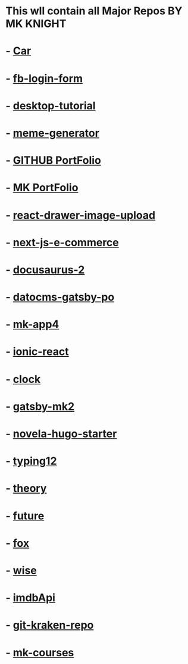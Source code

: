 # This wll contain all Major Repos BY MK KNIGHT
 
# - [Car](https://github.com/mk-knight23/mk3)

# - [fb-login-form](https://github.com/mk-knight23/fb-login-form)

# - [desktop-tutorial](https://github.com/mk-knight23/desktop-tutorial)

# - [meme-generator](https://github.com/mk-knight23/meme-generator)

# - [GITHUB PortFolio](https://github.com/mk-knight23/mk-knight23)

# - [MK PortFolio](https://github.com/mk-knight23/mk-portfolio)

# - [react-drawer-image-upload](https://github.com/mk-knight23/react-drawer-image-upload)

# - [next-js-e-commerce](https://github.com/mk-knight23/next-js-e-commerce)

# - [docusaurus-2](https://github.com/mk-knight23/docusaurus-2)

# - [datocms-gatsby-po](https://github.com/mk-knight23/datocms-gatsby-po)

# - [mk-app4](https://github.com/mk-knight23/mk-app4)

# - [ionic-react](https://github.com/mk-knight23/ionic-react)

# - [clock](https://github.com/mk-knight23/clock)

# - [gatsby-mk2](https://github.com/mk-knight23/gatsby-mk2)

# - [novela-hugo-starter](https://github.com/mk-knight23/novela-hugo-starter)

# - [typing12](https://github.com/mk-knight23/typing12)

# - [theory](https://github.com/mk-knight23/theory)

# - [future](https://github.com/mk-knight23/future)

# - [fox](https://github.com/mk-knight23/fox)

# - [wise](https://github.com/mk-knight23/wise)

# - [imdbApi](https://github.com/mk-knight23/imdbApi)

# - [git-kraken-repo](https://github.com/mk-knight23/git-kraken-repo)

# - [mk-courses](https://github.com/mk-knight23/mk-courses)
